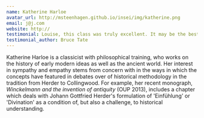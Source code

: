 ```yaml
---
name: Katherine Harloe
avatar_url: http://msteenhagen.github.io/insei/img/katherine.png
email: j@j.com
website: http://
testimonial: Louise, this class was truly excellent. It may be the best online class I’ve ever attended.
testimonial_author: Bruce Tate
---
```


Katherine Harloe is a classicist with philosophical training, who works on the history of early modern ideas as well as the ancient world. Her interest in sympathy and empathy stems from concern with in the ways in which the concepts have featured in debates over of historical methodology in the tradition from Herder to Collingwood. For example, her recent monograph, *Winckelmann and the invention of antiquity* (OUP 2013), includes a chapter which deals with Johann Gottfried Herder's formulation of 'Einfühlung' or 'Divination' as a condition of, but also a challenge, to historical understanding.

